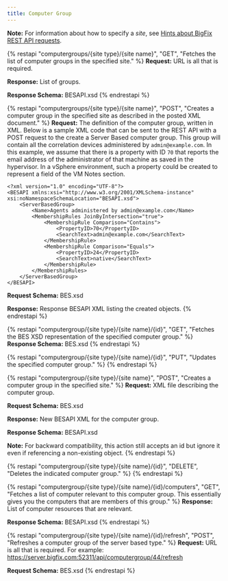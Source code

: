 ```yaml
---
title: Computer Group
---
```

**Note:** For information about how to specify a *site*, see <a href="../restapi_request_new.html">Hints about BigFix REST API requests</a>.

{% restapi "computergroups/{site type}/{site name}", "GET", "Fetches the list of computer groups in the specified site." %}
**Request:** URL is all that is required.

**Response:** List of groups.

**Response Schema:** BESAPI.xsd
{% endrestapi %}

{% restapi "computergroups/{site type}/{site name}", "POST", "Creates a computer group in the specified site as described in the posted XML document." %}
**Request:** The definition of the computer group, written in XML.
Below is a sample XML code that can be sent to the REST API with a POST request to the create a Server Based computer group.
This group will contain all the correlation devices administered by `admin@example.com`. In this example, we assume that there is a property with ID `70` that reports the email address of the administrator of that machine as saved in the hypervisor. In a vSphere environment, such a property could be created to represent a field of the VM Notes section.

```
<?xml version="1.0" encoding="UTF-8"?>
<BESAPI xmlns:xsi="http://www.w3.org/2001/XMLSchema-instance" xsi:noNamespaceSchemaLocation="BESAPI.xsd">
    <ServerBasedGroup>
        <Name>Agents administered by admin@example.com</Name>
        <MembershipRules JoinByIntersection="true">
            <MembershipRule Comparison="Contains">
                <PropertyID>70</PropertyID>
                <SearchText>admin@example.com</SearchText>
            </MembershipRule>
            <MembershipRule Comparison="Equals">
                <PropertyID>24</PropertyID>
                <SearchText>native</SearchText>
            </MembershipRule>
        </MembershipRules>
    </ServerBasedGroup>
</BESAPI>
```


**Request Schema:** BES.xsd

**Response:** Response BESAPI XML listing the created objects.
{% endrestapi %}


{% restapi "computergroup/{site type}/{site name}/{id}", "GET", "Fetches the BES XSD representation of the specified computer group." %}
**Response Schema:** BES.xsd
{% endrestapi %}

{% restapi "computergroup/{site type}/{site name}/{id}", "PUT", "Updates the specified computer group." %}
{% endrestapi %}

{% restapi "computergroup/{site type}/{site name}", "POST", "Creates a computer group in the specified site." %}
**Request:** XML file describing the computer group.

**Request Schema:** BES.xsd

**Response:** New BESAPI XML for the computer group.

**Response Schema:** BESAPI.xsd

**Note:** For backward compatibility, this action still accepts an id but ignore it even if referencing a non-existing object.
{% endrestapi %}

{% restapi "computergroup/{site type}/{site name}/{id}", "DELETE", "Deletes the indicated computer group." %}
{% endrestapi %}

{% restapi "computergroup/{site type}/{site name}/{id}/computers", "GET", "Fetches a list of computer relevant to this computer group. This essentially gives you the computers that are members of this group." %}
**Response:** List of computer resources that are relevant. 

**Response Schema:** BESAPI.xsd
{% endrestapi %}

{% restapi "computergroup/{site type}/{site name}/{id}/refresh", "POST", "Refreshes a computer group of the server based type." %}
**Request:** URL is all that is required. For example: https://server.bigfix.com:52311/api/computergroup/44/refresh

**Request Schema:** BES.xsd
{% endrestapi %}
